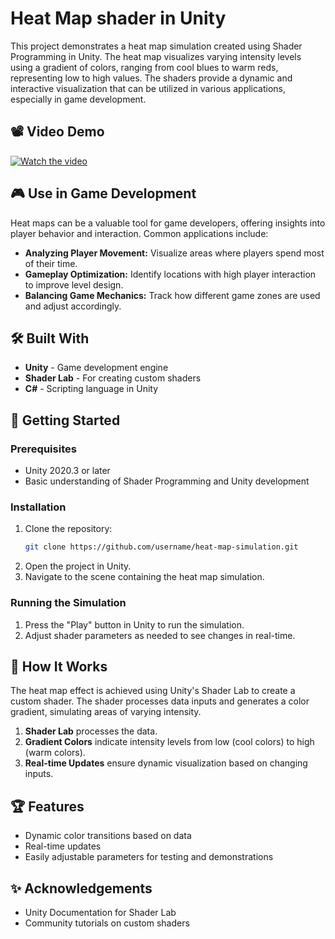 # Heat Map shader in Unity

This project demonstrates a heat map simulation created using Shader Programming in Unity. The heat map visualizes varying intensity levels using a gradient of colors, ranging from cool blues to warm reds, representing low to high values. The shaders provide a dynamic and interactive visualization that can be utilized in various applications, especially in game development.

## 📽️ Video Demo

[![Watch the video](path_to_thumbnail_image)](path_to_demo_video)

## 🎮 Use in Game Development

Heat maps can be a valuable tool for game developers, offering insights into player behavior and interaction. Common applications include:
- **Analyzing Player Movement:** Visualize areas where players spend most of their time.
- **Gameplay Optimization:** Identify locations with high player interaction to improve level design.
- **Balancing Game Mechanics:** Track how different game zones are used and adjust accordingly.

## 🛠️ Built With

- **Unity** - Game development engine
- **Shader Lab** - For creating custom shaders
- **C#** - Scripting language in Unity

## 🚀 Getting Started

### Prerequisites

- Unity 2020.3 or later
- Basic understanding of Shader Programming and Unity development

### Installation

1. Clone the repository:
    ```bash
    git clone https://github.com/username/heat-map-simulation.git
    ```
2. Open the project in Unity.
3. Navigate to the scene containing the heat map simulation.

### Running the Simulation

1. Press the "Play" button in Unity to run the simulation.
2. Adjust shader parameters as needed to see changes in real-time.




## 📖 How It Works

The heat map effect is achieved using Unity's Shader Lab to create a custom shader. The shader processes data inputs and generates a color gradient, simulating areas of varying intensity.

1. **Shader Lab** processes the data.
2. **Gradient Colors** indicate intensity levels from low (cool colors) to high (warm colors).
3. **Real-time Updates** ensure dynamic visualization based on changing inputs.

## 🏆 Features

- Dynamic color transitions based on data
- Real-time updates
- Easily adjustable parameters for testing and demonstrations



## ✨ Acknowledgements

- Unity Documentation for Shader Lab
- Community tutorials on custom shaders

